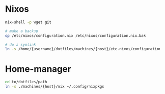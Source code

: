 # Nixos
```bash
nix-shell -p wget git

# make a backup
cp /etc/nixos/configuration.nix /etc/nixos/configuration.nix.bak

# do a symlink
ln -s /home/{username}/dotfiles/machines/{host}/etc-nixos/configuration.nix
```
# Home-manager
```bash
cd to/dotfiles/path
ln -s ./machines/{host}/nix ~/.config/nixpkgs
```
